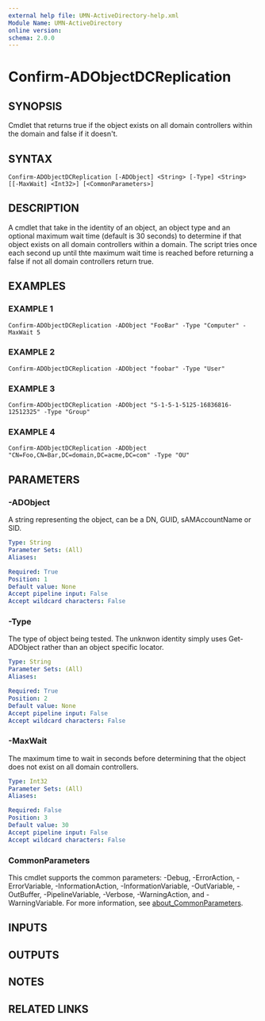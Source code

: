 ```yaml
---
external help file: UMN-ActiveDirectory-help.xml
Module Name: UMN-ActiveDirectory
online version:
schema: 2.0.0
---
```


# Confirm-ADObjectDCReplication

## SYNOPSIS
Cmdlet that returns true if the object exists on all domain controllers within the domain and false if it doesn't.

## SYNTAX

```
Confirm-ADObjectDCReplication [-ADObject] <String> [-Type] <String> [[-MaxWait] <Int32>] [<CommonParameters>]
```

## DESCRIPTION
A cmdlet that take in the identity of an object, an object type and an optional maximum wait time (default is 30 seconds)
      to determine if that object exists on all domain controllers within a domain.
The script tries once each second up until
      thte maximum wait time is reached before returning a false if not all domain controllers return true.

## EXAMPLES

### EXAMPLE 1
```
Confirm-ADObjectDCReplication -ADObject "FooBar" -Type "Computer" -MaxWait 5
```

### EXAMPLE 2
```
Confirm-ADObjectDCReplication -ADObject "foobar" -Type "User"
```

### EXAMPLE 3
```
Confirm-ADObjectDCReplication -ADObject "S-1-5-1-5125-16836816-12512325" -Type "Group"
```

### EXAMPLE 4
```
Confirm-ADObjectDCReplication -ADObject "CN=Foo,CN=Bar,DC=domain,DC=acme,DC=com" -Type "OU"
```

## PARAMETERS

### -ADObject
A string representing the object, can be a DN, GUID, sAMAccountName or SID.

```yaml
Type: String
Parameter Sets: (All)
Aliases:

Required: True
Position: 1
Default value: None
Accept pipeline input: False
Accept wildcard characters: False
```

### -Type
The type of object being tested. 
The unknwon identity simply uses Get-ADObject rather than an object specific locator.

```yaml
Type: String
Parameter Sets: (All)
Aliases:

Required: True
Position: 2
Default value: None
Accept pipeline input: False
Accept wildcard characters: False
```

### -MaxWait
The maximum time to wait in seconds before determining that the object does not exist on all domain controllers.

```yaml
Type: Int32
Parameter Sets: (All)
Aliases:

Required: False
Position: 3
Default value: 30
Accept pipeline input: False
Accept wildcard characters: False
```

### CommonParameters
This cmdlet supports the common parameters: -Debug, -ErrorAction, -ErrorVariable, -InformationAction, -InformationVariable, -OutVariable, -OutBuffer, -PipelineVariable, -Verbose, -WarningAction, and -WarningVariable. For more information, see [about_CommonParameters](http://go.microsoft.com/fwlink/?LinkID=113216).

## INPUTS

## OUTPUTS

## NOTES

## RELATED LINKS
